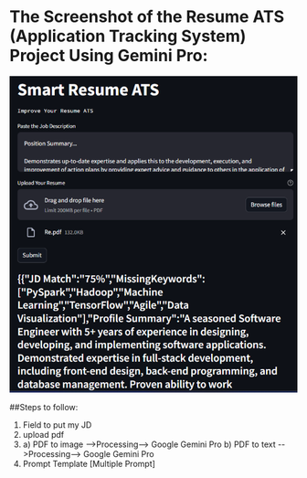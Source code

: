 # The Screenshot of the Resume ATS (Application Tracking System) Project Using Gemini Pro:
  ![Alt text](image.png)

##Steps to follow:

1) Field to  put my JD
2) upload pdf
3) a) PDF to image -->Processing--> Google Gemini Pro
   b) PDF to text -->Processing--> Google Gemini Pro
4) Prompt Template [Multiple Prompt]
